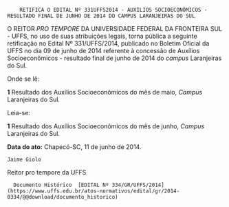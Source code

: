         RETIFICA O EDITAL Nº 331UFFS2014 - AUXÍLIOS SOCIOECONÔMICOS - RESULTADO FINAL DE JUNHO DE 2014 DO CAMPUS LARANJEIRAS DO SUL  

O REITOR *PRO TEMPORE* DA UNIVERSIDADE FEDERAL DA FRONTEIRA SUL - UFFS, no uso de suas atribuições legais, torna pública a seguinte retificação no Edital Nº 331/UFFS/2014, publicado no Boletim Oficial da UFFS no dia 09 de junho de 2014 referente à concessão de Auxílios Socioeconômicos - resultado final de junho de 2014 do *campus* Laranjeiras do Sul.

 Onde se lê:

 **1** Resultado dos Auxílios Socioeconômicos do mês de maio, *Campus* Laranjeiras do Sul.

 Leia-se:

 **1** Resultado dos Auxílios Socioeconômicos do mês de junho, *Campus* Laranjeiras do Sul.

  

   **Data do ato:** Chapecó-SC, 11 de junho de 2014.   
 

    Jaime Giolo   
 Reitor pro tempore da UFFS 

      Documento Histórico  [EDITAL Nº 334/GR/UFFS/2014](https://www.uffs.edu.br/atos-normativos/edital/gr/2014-0334/@@download/documento_historico)     
      